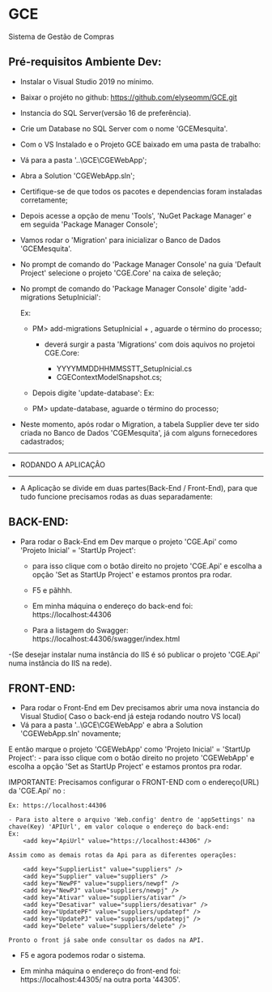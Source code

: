 # GCE
Sistema de Gestão de Compras

## Pré-requisitos Ambiente Dev:
- Instalar o Visual Studio 2019 no mínimo.
- Baixar o projéto no github: https://github.com/elyseomm/GCE.git

- Instancia do SQL Server(versão 16 de preferência).
- Crie um Database no SQL Server com o nome 'GCEMesquita'.

- Com o VS Instalado e o Projeto GCE baixado em uma pasta de trabalho:
- Vá para a pasta '..\GCE\CGEWebApp';
- Abra a Solution 'CGEWebApp.sln';
- Certifique-se de que todos os pacotes e dependencias foram instaladas corretamente;
- Depois acesse a opção de menu 'Tools', 'NuGet Package Manager' e em seguida 'Package Manager Console';
- Vamos rodar o 'Migration' para inicializar o Banco de Dados 'GCEMesquita'.

- No prompt de comando do 'Package Manager Console' na guia 'Default Project' selecione o projeto 'CGE.Core' na caixa de seleção;

- No prompt de comando do 'Package Manager Console' digite 'add-migrations SetupInicial':
    
    Ex: 
    - PM> add-migrations SetupInicial + <ENTER>, aguarde o término do processo;

        - deverá surgir a pasta 'Migrations' com dois aquivos no projetoi CGE.Core:

            - YYYYMMDDHHMMSSTT_SetupInicial.cs
            - CGEContextModelSnapshot.cs;
    
    - Depois digite 'update-database':
    Ex:
    - PM> update-database, aguarde o término do processo;

- Neste momento, após rodar o Migration, a tabela Supplier deve ter sido criada no Banco de Dados 'CGEMesquita', já com alguns fornecedores cadastrados;


--------------------------------------------------------------------------------------------------------------------------------------------
- RODANDO A APLICAÇÂO
--------------------------------------------------------------------------------------------------------------------------------------------

- A Aplicação se divide em duas partes(Back-End / Front-End), para que tudo funcione precisamos rodas as duas separadamente:

BACK-END:
------------------------------------------------------------------
- Para rodar o Back-End em Dev marque o projeto 'CGE.Api' como 'Projeto Inicial' = 'StartUp Project':
    - para isso clique com o botão direito no projeto 'CGE.Api' e escolha a opção 'Set as StartUp Project' e estamos prontos pra rodar.
    - F5 e pãhhh.

    - Em minha máquina o endereço do back-end foi:  https://localhost:44306
    
    - Para a listagem do Swagger:                   https://localhost:44306/swagger/index.html

-(Se desejar instalar numa instância do IIS é só publicar o projeto 'CGE.Api' numa instância do IIS na rede).


FRONT-END:
------------------------------------------------------------------
- Para rodar o Front-End em Dev precisamos abrir uma nova instancia do Visual Studio( Caso o back-end já esteja rodando noutro VS local)
- Vá para a pasta '..\GCE\CGEWebApp' e abra a Solution 'CGEWebApp.sln' novamente;

E então marque o projeto 'CGEWebApp' como 'Projeto Inicial' = 'StartUp Project':
    - para isso clique com o botão direito no projeto 'CGEWebApp' e escolha a opção 'Set as StartUp Project' e estamos prontos pra rodar.

IMPORTANTE: Precisamos configurar o FRONT-END com o endereço(URL) da 'CGE.Api' no : 
    
    Ex: https://localhost:44306

    - Para isto altere o arquivo 'Web.config' dentro de 'appSettings' na chave(Key) 'APIUrl', em valor coloque o endereço do back-end: 
    Ex: 
        <add key="ApiUrl" value="https://localhost:44306" />

    Assim como as demais rotas da Api para as diferentes operações:

        <add key="SupplierList" value="suppliers" />
        <add key="Supplier" value="suppliers" />
        <add key="NewPF" value="suppliers/newpf" />
        <add key="NewPJ" value="suppliers/newpj" />
        <add key="Ativar" value="suppliers/ativar" />
        <add key="Desativar" value="suppliers/desativar" />
        <add key="UpdatePF" value="suppliers/updatepf" />
        <add key="UpdatePJ" value="suppliers/updatepj" />
        <add key="Delete" value="suppliers/delete" />

    Pronto o front já sabe onde consultar os dados na API.

    
- F5 e agora podemos rodar o sistema.

- Em minha máquina o endereço do front-end foi:  https://localhost:44305/ na outra porta '44305'.